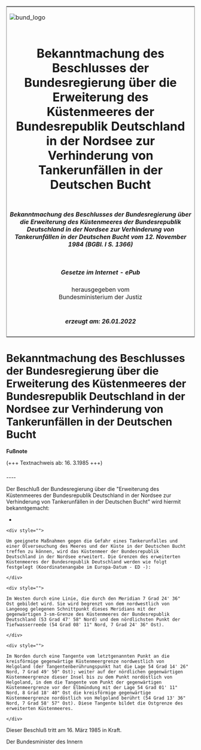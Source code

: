 <span id="DECKBLATT.html"></span>

<table border="0" frame="border" width="100%">

<tr valign="top">

<td align="left">

![bund\_logo](BfJ_2021_Web_de_de.gif)

</td>

<td align="right">

 

</td>

</tr>

<tr align="center" valign="middle">

<td colspan="2">

# Bekanntmachung des Beschlusses der Bundesregierung über die Erweiterung des Küstenmeeres der Bundesrepublik Deutschland in der Nordsee zur Verhinderung von Tankerunfällen in der Deutschen Bucht

</td>

</tr>

<tr align="center" valign="middle">

<td colspan="2">

##### Bekanntmachung des Beschlusses der Bundesregierung über die Erweiterung des Küstenmeeres der Bundesrepublik Deutschland in der Nordsee zur Verhinderung von Tankerunfällen in der Deutschen Bucht vom 12. November 1984 (BGBl. I S. 1366)

</td>

</tr>

<tr align="center" valign="middle">

<td colspan="2">

  
  

##### Gesetze im Internet - ePub  
  
herausgegeben vom  
Bundesministerium der Justiz

</td>

</tr>

<tr align="center" valign="bottom">

<td colspan="2">

  
  

##### erzeugt am: 26.01.2022

</td>

</tr>

</table>

<span id="BJNR013660984.html"></span>

# Bekanntmachung des Beschlusses der Bundesregierung über die Erweiterung des Küstenmeeres der Bundesrepublik Deutschland in der Nordsee zur Verhinderung von Tankerunfällen in der Deutschen Bucht

<div>

  
**Fußnote**

<div class="jnhtml">

<div>

<div class="jurAbsatz">

(+++ Textnachweis ab: 16. 3.1985 +++)

</div>

</div>

</div>

</div>

<span id="BJNR013660984BJNE000100319.html"></span>

###   
\----

<div>

<div class="jnhtml">

<div>

<div class="jurAbsatz">

Der Beschluß der Bundesregierung über die "Erweiterung des Küstenmeeres
der Bundesrepublik Deutschland in der Nordsee zur Verhinderung von
Tankerunfällen in der Deutschen Bucht" wird hiermit bekanntgemacht:

  - 
    
    <div style="">
    
    Um geeignete Maßnahmen gegen die Gefahr eines Tankerunfalles und
    einer Ölverseuchung des Meeres und der Küste in der Deutschen Bucht
    treffen zu können, wird das Küstenmeer der Bundesrepublik
    Deutschland in der Nordsee erweitert. Die Grenzen des erweiterten
    Küstenmeeres der Bundesrepublik Deutschland werden wie folgt
    festgelegt (Koordinatenangabe im Europa-Datum - ED -):
    
    </div>
    
    <div style="">
    
    Im Westen durch eine Linie, die durch den Meridian 7 Grad 24' 36"
    Ost gebildet wird. Sie wird begrenzt von dem nordwestlich von
    Langeoog gelegenen Schnittpunkt dieses Meridians mit der
    gegenwärtigen 3-sm-Grenze des Küstenmeeres der Bundesrepublik
    Deutschland (53 Grad 47' 58" Nord) und dem nördlichsten Punkt der
    Tiefwasserreede (54 Grad 08' 11" Nord, 7 Grad 24' 36" Ost).
    
    </div>
    
    <div style="">
    
    Im Norden durch eine Tangente vom letztgenannten Punkt an die
    kreisförmige gegenwärtige Küstenmeergrenze nordwestlich von
    Helgoland (der Tangentenberührungspunkt hat die Lage 54 Grad 14' 26"
    Nord, 7 Grad 49' 50" Ost); weiter auf der nördlichen gegenwärtigen
    Küstenmeergrenze dieser Insel bis zu dem Punkt nordöstlich von
    Helgoland, in dem die Tangente vom Punkt der gegenwärtigen
    Küstenmeergrenze vor der Elbmündung mit der Lage 54 Grad 01' 11"
    Nord, 8 Grad 18' 40" Ost die kreisförmige gegenwärtige
    Küstenmeergrenze nordöstlich von Helgoland berührt (54 Grad 13' 36"
    Nord, 7 Grad 58' 57" Ost). Diese Tangente bildet die Ostgrenze des
    erweiterten Küstenmeeres.
    
    </div>

Dieser Beschluß tritt am 16. März 1985 in Kraft.  
  
<span class="SP">Der Bundesminister des Innern</span>

</div>

</div>

</div>

</div>
